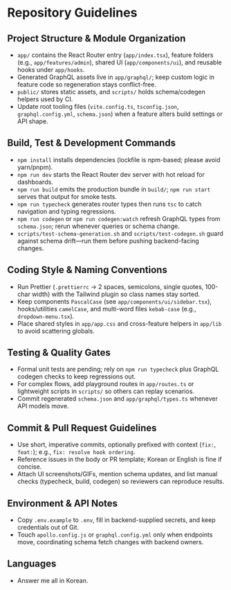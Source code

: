 # Repository Guidelines

## Project Structure & Module Organization
- `app/` contains the React Router entry (`app/index.tsx`), feature folders (e.g., `app/features/admin`), shared UI (`app/components/ui`), and reusable hooks under `app/hooks`.
- Generated GraphQL assets live in `app/graphql/`; keep custom logic in feature code so regeneration stays conflict-free.
- `public/` stores static assets, and `scripts/` holds schema/codegen helpers used by CI.
- Update root tooling files (`vite.config.ts`, `tsconfig.json`, `graphql.config.yml`, `schema.json`) when a feature alters build settings or API shape.

## Build, Test & Development Commands
- `npm install` installs dependencies (lockfile is npm-based; please avoid yarn/pnpm).
- `npm run dev` starts the React Router dev server with hot reload for dashboards.
- `npm run build` emits the production bundle in `build/`; `npm run start` serves that output for smoke tests.
- `npm run typecheck` generates router types then runs `tsc` to catch navigation and typing regressions.
- `npm run codegen` or `npm run codegen:watch` refresh GraphQL types from `schema.json`; rerun whenever queries or schema change.
- `scripts/test-schema-generation.sh` and `scripts/test-codegen.sh` guard against schema drift—run them before pushing backend-facing changes.

## Coding Style & Naming Conventions
- Run Prettier (`.prettierrc` → 2 spaces, semicolons, single quotes, 100-char width) with the Tailwind plugin so class names stay sorted.
- Keep components `PascalCase` (see `app/components/ui/sidebar.tsx`), hooks/utilities `camelCase`, and multi-word files `kebab-case` (e.g., `dropdown-menu.tsx`).
- Place shared styles in `app/app.css` and cross-feature helpers in `app/lib` to avoid scattering globals.

## Testing & Quality Gates
- Formal unit tests are pending; rely on `npm run typecheck` plus GraphQL codegen checks to keep regressions out.
- For complex flows, add playground routes in `app/routes.ts` or lightweight scripts in `scripts/` so others can replay scenarios.
- Commit regenerated `schema.json` and `app/graphql/types.ts` whenever API models move.

## Commit & Pull Request Guidelines
- Use short, imperative commits, optionally prefixed with context (`fix:`, `feat:`); e.g., `fix: resolve hook ordering`.
- Reference issues in the body or PR template; Korean or English is fine if concise.
- Attach UI screenshots/GIFs, mention schema updates, and list manual checks (typecheck, build, codegen) so reviewers can reproduce results.

## Environment & API Notes
- Copy `.env.example` to `.env`, fill in backend-supplied secrets, and keep credentials out of Git.
- Touch `apollo.config.js` or `graphql.config.yml` only when endpoints move, coordinating schema fetch changes with backend owners.

## Languages
- Answer me all in Korean.